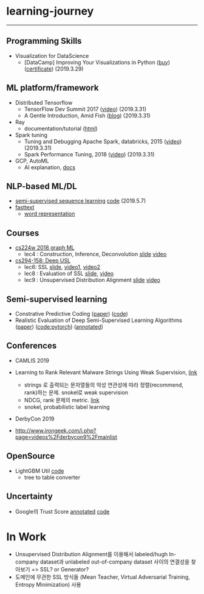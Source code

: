 # learning-journey
---

## Programming Skills
- Visualization for DataScience
  - [DataCamp] Improving Your Visualizations in Python ([buy](https://www.datacamp.com/courses/improving-your-data-visualizations-in-python))([certificate](https://www.datacamp.com/statement-of-accomplishment/course/27cd42680aa2009e96d3e3d897a9031067aefd55)) (2019.3.29)


## ML platform/framework
- Distributed Tensorflow
  - TensorFlow Dev Summit 2017 ([video](https://youtu.be/la_M6bCV91M)) (2019.3.31)
  - A Gentle Introduction, Amid Fish ([blog](http://amid.fish/distributed-tensorflow-a-gentle-introduction)) (2019.3.31)
- Ray
  - documentation/tutorial ([html](https://ray.readthedocs.io/en/latest/index.html))
- Spark tuning
  - Tuning and Debugging Apache Spark, databricks, 2015 ([video](https://youtu.be/kkOG_aJ9KjQ)) (2019.3.31)
  - Spark Performance Tuning, 2018 ([video](https://youtu.be/LtcPhcHAvLw)) (2019.3.31)
- GCP, AutoML
  - AI explanation, [docs](https://storage.googleapis.com/cloud-ai-whitepapers/AI%20Explainability%20Whitepaper.pdf)
  
  

## NLP-based ML/DL
- [semi-supervised sequence learning](https://arxiv.org/abs/1511.01432) [code](https://github.com/dongjun-Lee/transfer-learning-text-tf) (2019.5.7)
- [fasttext](https://fasttext.cc/docs/en/support.html)
  - [word representation](https://fasttext.cc/docs/en/unsupervised-tutorial.html)
  
  
## Courses

- [cs224w 2018 graph ML](http://snap.stanford.edu/class/cs224w-2018/)
  - lec4 : Construction, Inference, Deconvolution  [slide](http://snap.stanford.edu/class/cs224w-2018/handouts/04-netconstruct.pdf) [video](http://snap.stanford.edu/class/cs224w-videos-2018/181004-cs224w-720.mp4)
- [cs294-158: Deep USL](https://sites.google.com/view/berkeley-cs294-158-sp19/home)  
  - lec6:  SSL [slide](https://drive.google.com/file/d/1qV7tIGc8HqTbho_0_3NGzygO7kovrdAP/view), [video1](https://youtu.be/5NMIUZ7_nrg), [video2](https://youtu.be/AC4l_MY2Dhc)
  - lec8 : Evaluation of SSL [slide](https://drive.google.com/file/d/1-QT3mstxpi4DTDj9y46JdOxSMpNBgXvi/view), [video](https://youtu.be/7o9dT6puHHg)
  - lec9 : Unsupervised Distribution Alignment [slide](https://drive.google.com/file/d/1bvn7ONQwW7Vno0iKPhd-sPyKYWEGiT8Q/view) [video](https://youtu.be/0AxgLbQfyjQ)

## Semi-supervised learning
- Constrative Predictive Coding ([paper](https://arxiv.org/abs/1807.03748)) ([code](https://github.com/davidtellez/contrastive-predictive-coding))
- Realistic Evaluation of Deep Semi-Supervised Learning Algorithms ([paper](https://arxiv.org/abs/1804.09170)) ([code:pytorch](https://github.com/perrying/realistic-ssl-evaluation-pytorch)) ([annotated](https://drive.google.com/open?id=1ta53xtLIWjMaysmFRwuYH7pxa5F2e5D7))

## Conferences

- CAMLIS 2019
 - Learning to Rank Relevant Malware Strings Using Weak Supervision, [link](https://www.camlis.org/2019/talks/tully)
   - strings 로 출력되는 문자열들의 악성 연관성에 따라 정렬(recommend, rank)하는 문제. snokel로 weak supervision
   - NDCG, rank 문제의 metric. [link](http://fastml.com/evaluating-recommender-systems/)
   - snokel, probabilistic label learning
 
- DerbyCon 2019
 - http://www.irongeek.com/i.php?page=videos%2Fderbycon9%2Fmainlist
 
## OpenSource
- LightGBM Util [code](https://github.com/hoondori/lightgbm_util)
  - tree to table converter
  
## Uncertainty
- Google의 Trust Score [annotated](https://drive.google.com/open?id=1SOY1WZvrxoF6bradFzR2YMofxCAjMmWJ) [code](https://github.com/google/TrustScore/)



# In Work
- Unsupervised Distribution Alignment를 이용해서 labeled/hugh In-company dataset과 unlabeled out-of-company dataset 사이의 연결성을 찾아보기 => SSL? or Generator?
- 도메인에 무관한 SSL 방식들 (Mean Teacher, Virtual Adversarial Training, Entropy Minimization) 사용 